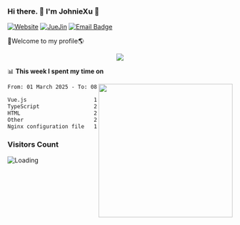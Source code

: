 ### Hi there. 👋 I'm JohnieXu :lemon:

[![Website](https://img.shields.io/badge/-Website-c14438?style=flat-square&logo=w&logoColor=white)](https://johniexu.github.io/)
[![JueJin](https://img.shields.io/badge/-JueJin-c14438?style=flat-square&logo=j&logoColor=white)](https://juejin.cn/user/2277843822444958)
[![Email Badge](https://img.shields.io/badge/-Email-c14438?style=flat-square&logo=Email&logoColor=white&link=mailto:281910378@qq.com)](mailto:281910378@qq.com)

🚀Welcome to my profile🌎

<center>
<img align='center' src="https://images.unsplash.com/photo-1690689636978-90d0f3592791?ixlib=rb-4.0.3&ixid=M3wxMjA3fDB8MHxwaG90by1wYWdlfHx8fGVufDB8fHx8fA%3D%3D&auto=format&fit=crop&w=2070&q=80">
</center>

📊 **This week I spent my time on**

<img align='right' width="300" src="https://github-readme-stats.vercel.app/api?username=JohnieXu&show_icons=true&title_color=fff&icon_color=79ff97&text_color=9f9f9f&bg_color=151515&count_private=true">

<!--START_SECTION:waka-->

```txt
From: 01 March 2025 - To: 08 March 2025

Vue.js                     12 hrs 3 mins   ██████████████████▓░░░░░░   75.10 %
TypeScript                 2 hrs 30 mins   ████░░░░░░░░░░░░░░░░░░░░░   15.57 %
HTML                       22 mins         ▓░░░░░░░░░░░░░░░░░░░░░░░░   02.33 %
Other                      20 mins         ▓░░░░░░░░░░░░░░░░░░░░░░░░   02.09 %
Nginx configuration file   17 mins         ▒░░░░░░░░░░░░░░░░░░░░░░░░   01.87 %
```

<!--END_SECTION:waka-->

### Visitors Count
<img align="left" src = "https://profile-counter.glitch.me/JohnieXu/count.svg" alt ="Loading">
